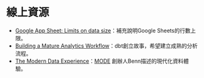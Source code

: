 # 線上資源

- [Google App Sheet: Limits on data size](https://support.google.com/appsheet/answer/10104789)：補充說明Google Sheets的行數上限。
- [Building a Mature Analytics Workflow](https://blog.fishtownanalytics.com/building-a-mature-analytics-workflow/)：dbt創立故事，希望建立成熟的分析流程。 
- [The Modern Data Experience](https://benn.substack.com/p/the-modern-data-experience)：[MODE](https://mode.com/) 創辦人Benn描述的現代化資料體驗。


